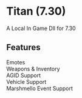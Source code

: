 # Titan (7.30)
A Local In Game Dll for 7.30

## Features
Emotes
<br>
Weapons & Inventory
<br>
AGID Support
<br>
Vehicle Support
<br>
Marshmello Event Support
